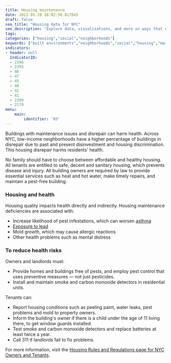 ```yaml
---
title: Housing maintenance
date: 2021-05-28 18:02:58.817845
draft: false
seo_title: "Housing data for NYC"
seo_description: "Explore data, visualizations, and more on ways that environments shape health in New York City's neighborhoods.."
tags: 
categories: ["housing","social","neighborhoods"]
keywords: ["built environments","neighborhoods","social","housing","maintenance","maintenance deficiencies","healthy housing"]
indicators:
- header: null
  IndicatorID:
  - 2396
  - 2395
  - 46
  - 47
  - 45
  - 40
  - 42
  - 41
  - 2399
  - 2179
menu:
    main:
        identifier: '03'
---
```

Buildings with maintenance issues and disrepair can harm health. Across NYC, low-income neighborhoods have a higher percentage of buildings in disrepair due to past and present disinvestment and housing discrimination. This housing disrepair harms residents' health.

No family should have to choose between affordable and healthy housing. All tenants are entitled to safe, decent and sanitary housing, which prevents disease and injury. All building owners are required by law to provide essential services such as heat and hot water, make timely repairs, and maintain a pest-free building. 

### Housing and health

Housing quality impacts health directly and indirectly. Housing maintenance deficiencies are associated with:
* Increase likelihood of pest infestations, which can worsen [asthma](http://www1.nyc.gov/site/doh/health/health-topics/asthma.page "Asthma")
* [Exposure to lead](http://www1.nyc.gov/site/doh/health/health-topics/lead-poisoning-prevention.page)
* Mold growth, which may cause allergic reactions
* Other health problems such as mental distress

### To reduce health risks
Owners and landlords must:
* Provide homes and buildings free of pests, and employ pest control that uses preventive measures — not just pesticides.
* Install and maintain smoke and carbon monoxide detectors in residential units. 

Tenants can:
* Report housing conditions such as peeling paint, water leaks, pest problems and mold to property owners.
* Inform the building's owner if there is a child under the age of 11 living there, to get window guards installed. 
* Test smoke and carbon monoxide detectors and replace batteries at least twice a year.
* Call 311 if landlords fail to fix problems. 

For more information, visit the [Housing Rules and Regulations page for NYC Owners and Tenants](http://www1.nyc.gov/nyc-resources/service/4706/housing-rules-and-regulations-for-nyc-owners-and-tenants "Housing rules and regulations"). 